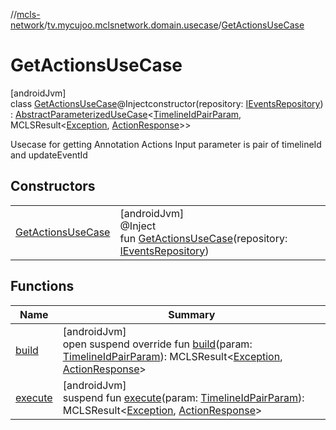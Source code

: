 //[mcls-network](../../../index.md)/[tv.mycujoo.mclsnetwork.domain.usecase](../index.md)/[GetActionsUseCase](index.md)

# GetActionsUseCase

[androidJvm]\
class [GetActionsUseCase](index.md)@Injectconstructor(repository: [IEventsRepository](../../tv.mycujoo.mclsnetwork.domain.repository/-i-events-repository/index.md)) : [AbstractParameterizedUseCase](../-abstract-parameterized-use-case/index.md)&lt;[TimelineIdPairParam](../../tv.mycujoo.mclsnetwork.domain.params/-timeline-id-pair-param/index.md), MCLSResult&lt;[Exception](https://kotlinlang.org/api/latest/jvm/stdlib/kotlin/-exception/index.html), [ActionResponse](../../tv.mycujoo.mclsnetwork.data.entity/-action-response/index.md)&gt;&gt; 

Usecase for getting Annotation Actions Input parameter is pair of timelineId and updateEventId

## Constructors

| | |
|---|---|
| [GetActionsUseCase](-get-actions-use-case.md) | [androidJvm]<br>@Inject<br>fun [GetActionsUseCase](-get-actions-use-case.md)(repository: [IEventsRepository](../../tv.mycujoo.mclsnetwork.domain.repository/-i-events-repository/index.md)) |

## Functions

| Name | Summary |
|---|---|
| [build](build.md) | [androidJvm]<br>open suspend override fun [build](build.md)(param: [TimelineIdPairParam](../../tv.mycujoo.mclsnetwork.domain.params/-timeline-id-pair-param/index.md)): MCLSResult&lt;[Exception](https://kotlinlang.org/api/latest/jvm/stdlib/kotlin/-exception/index.html), [ActionResponse](../../tv.mycujoo.mclsnetwork.data.entity/-action-response/index.md)&gt; |
| [execute](index.md#-1561274254%2FFunctions%2F234995373) | [androidJvm]<br>suspend fun [execute](index.md#-1561274254%2FFunctions%2F234995373)(param: [TimelineIdPairParam](../../tv.mycujoo.mclsnetwork.domain.params/-timeline-id-pair-param/index.md)): MCLSResult&lt;[Exception](https://kotlinlang.org/api/latest/jvm/stdlib/kotlin/-exception/index.html), [ActionResponse](../../tv.mycujoo.mclsnetwork.data.entity/-action-response/index.md)&gt; |
